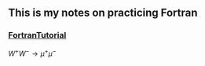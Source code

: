 ## This is my notes on practicing Fortran

### [FortranTutorial](fortrantutorial/README.md) 

$W^+W^-\to \mu^+\mu^-$
